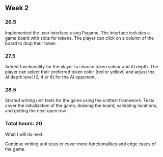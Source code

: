 ## Week 2

### 26.5
Implemented the user interface using Pygame. The interface includes a game board with slots for tokens. The player can click on a column of the board to drop their token.

### 27.5
Added functionality for the player to choose token colour and AI depth. The player can select their preferred token color (red or yellow) and adjust the AI depth level (2, 4 or 6) for the AI opponent.

### 28.5
Started writing unit tests for the game using the unittest framework. Tests cover the initialization of the game, drawing the board, validating locations, and getting the next open row.

### Total hours: 20
What I will do next:

Continue writing unit tests to cover more functionalities and edge cases of the game.
